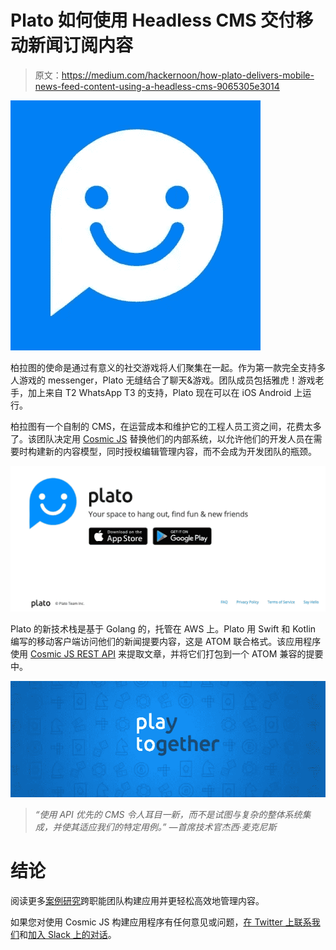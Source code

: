 # Plato 如何使用 Headless CMS 交付移动新闻订阅内容

> 原文：<https://medium.com/hackernoon/how-plato-delivers-mobile-news-feed-content-using-a-headless-cms-9065305e3014>

![](img/ddc418322761e10cd178beb4ea5b6f16.png)

柏拉图的使命是通过有意义的社交游戏将人们聚集在一起。作为第一款完全支持多人游戏的 messenger，Plato 无缝结合了聊天&游戏。团队成员包括雅虎！游戏老手，加上来自 T2 WhatsApp T3 的支持，Plato 现在可以在 iOS Android 上运行。

柏拉图有一个自制的 CMS，在运营成本和维护它的工程人员工资之间，花费太多了。该团队决定用 [Cosmic JS](https://cosmicjs.com) 替换他们的内部系统，以允许他们的开发人员在需要时构建新的内容模型，同时授权编辑管理内容，而不会成为开发团队的瓶颈。

![](img/7149995b3128e38566faca9699c11531.png)

Plato 的新技术栈是基于 Golang 的，托管在 AWS 上。Plato 用 Swift 和 Kotlin 编写的移动客户端访问他们的新闻提要内容，这是 ATOM 联合格式。该应用程序使用 [Cosmic JS REST API](https://cosmicjs.github.io/rest-api-docs/) 来提取文章，并将它们打包到一个 ATOM 兼容的提要中。

![](img/9767bae8d80dc9da20b7eb833a170049.png)

> *“使用 API 优先的 CMS 令人耳目一新，而不是试图与复杂的整体系统集成，并使其适应我们的特定用例。”
> —首席技术官杰西·麦克尼斯*

# 结论

阅读更多[案例研究](https://cosmicjs.com/case-studies)跨职能团队构建应用并更轻松高效地管理内容。

如果您对使用 Cosmic JS 构建应用程序有任何意见或问题，[在 Twitter 上联系我们](https://twitter.com/cosmic_js)和[加入 Slack 上的对话](https://cosmicjs.com/community)。